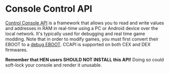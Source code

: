 # Console Control API

[Control Console API](http://store.brewology.com/ahomebrew.php?brewid=254) is a framework that allows you to read and write values and addresses in RAM in real-time using a PC or Android device over the local network. It's typically used for debugging and real time game modding. Note that in order to modify games, you must first convert their EBOOT to a [debug EBOOT](https://www.reddit.com/r/ps3homebrew/wiki/eboots). CCAPI is supported on both CEX and DEX firmwares.

**Remember that HEN users SHOULD NOT INSTALL this API!** Doing so could soft-lock your console and render it unusable.

